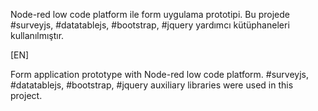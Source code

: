 Node-red low code platform ile form uygulama prototipi. Bu projede #surveyjs, #datatablejs, #bootstrap, #jquery yardımcı kütüphaneleri kullanılmıştır.

[EN]

Form application prototype with Node-red low code platform. #surveyjs, #datatablejs, #bootstrap, #jquery auxiliary libraries were used in this project.

